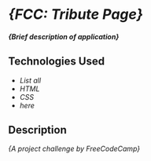 # _{FCC: Tribute Page}_

#### _{Brief description of application}_

## Technologies Used

* _List all_
* _HTML_
* _CSS_
* _here_

## Description

_{A project challenge by FreeCodeCamp}_
